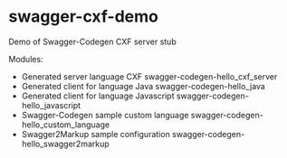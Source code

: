 # swagger-cxf-demo
Demo of Swagger-Codegen CXF server stub

Modules:
* Generated server language CXF
swagger-codegen-hello_cxf_server
* Generated client for language Java
swagger-codegen-hello_java
* Generated client for language Javascript
swagger-codegen-hello_javascript
* Swagger-Codegen sample custom language
swagger-codegen-hello_custom_language
* Swagger2Markup sample configuration
swagger-codegen-hello_swagger2markup

